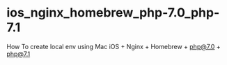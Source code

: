# ios_nginx_homebrew_php-7.0_php-7.1
How To create local env using Mac iOS + Nginx + Homebrew + php@7.0 + php@7.1

